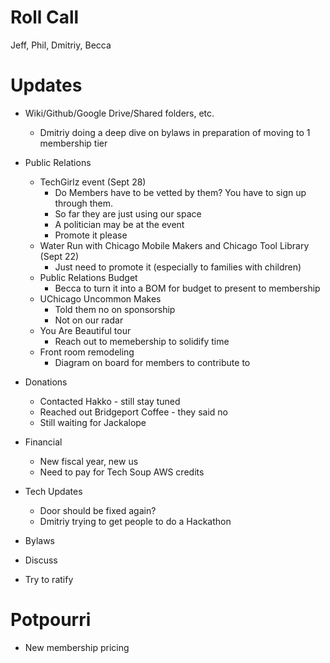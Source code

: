 Roll Call
=========
Jeff, Phil, Dmitriy, Becca

Updates
=======
- Wiki/Github/Google Drive/Shared folders, etc.
  - Dmitriy doing a deep dive on bylaws in preparation of moving to 1 membership tier
  
- Public Relations
  - TechGirlz event (Sept 28)
    - Do Members have to be vetted by them? You have to sign up through them.
    - So far they are just using our space
    - A politician may be at the event
    - Promote it please
  - Water Run with Chicago Mobile Makers and Chicago Tool Library (Sept 22)
    - Just need to promote it (especially to families with children)
  - Public Relations Budget
    - Becca to turn it into a BOM for budget to present to membership
  - UChicago Uncommon Makes
    - Told them no on sponsorship
    - Not on our radar
  - You Are Beautiful tour
    - Reach out to memebership to solidify time
  - Front room remodeling
    - Diagram on board for members to contribute to
  
- Donations
  - Contacted Hakko - still stay tuned
  - Reached out Bridgeport Coffee - they said no
  - Still waiting for Jackalope
  
- Financial
  - New fiscal year, new us
  - Need to pay for Tech Soup AWS credits

- Tech Updates
  - Door should be fixed again?
  - Dmitriy trying to get people to do a Hackathon
  
 - Bylaws
  - Discuss
  - Try to ratify
 
Potpourri
=========
  - New membership pricing
